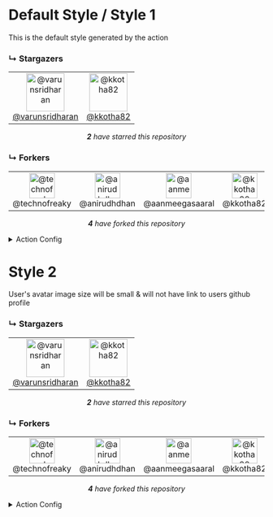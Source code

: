 # Default Style / Style 1
This is the default style generated by the action

### ↳ Stargazers

<!-- REPOSITORY_STARS:START -->
<table><tbody><tr><td align="center"><a href="https://github.com/varunsridharan" rel="nofollow"><img src="https://avatars1.githubusercontent.com/u/1884287?v=4" alt="@varunsridharan" style="max-width:100%;" width="75px;"><br/>@varunsridharan</a> </td><td align="center"><a href="https://github.com/kkotha82" rel="nofollow"><img src="https://avatars3.githubusercontent.com/u/15326217?v=4" alt="@kkotha82" style="max-width:100%;" width="75px;"><br/>@kkotha82</a> </td></tr></tbody></table><p align="center"><i><b>2</b> have starred this repository</i></p>
<!-- REPOSITORY_STARS:END -->

### ↳ Forkers

<!-- REPOSITORY_FORKS:START -->
<table><tbody><tr><td align="center"><img src="https://avatars1.githubusercontent.com/u/32121790?v=4" alt="@technofreaky" style="max-width:100%;" width="50px;"><br/>@technofreaky</td><td align="center"><img src="https://avatars2.githubusercontent.com/u/68533015?v=4" alt="@anirudhdhan" style="max-width:100%;" width="50px;"><br/>@anirudhdhan</td><td align="center"><img src="https://avatars0.githubusercontent.com/u/66984783?v=4" alt="@aanmeegasaaral" style="max-width:100%;" width="50px;"><br/>@aanmeegasaaral</td><td align="center"><img src="https://avatars3.githubusercontent.com/u/15326217?v=4" alt="@kkotha82" style="max-width:100%;" width="50px;"><br/>@kkotha82</td></tr></tbody></table><p align="center"><i><b>4</b> have forked this repository</i></p>
<!-- REPOSITORY_FORKS:END -->


<details>
    <summary>Action Config</summary>
    
```yml
- name: "🐔  Update Repository Roster"
  uses: "varunsridharan/action-repository-roster@main"
  env:
    GITHUB_TOKEN: ${{ secrets.GITHUB_TOKEN }}
```

</details>

# Style 2
User's avatar image size will be small & will not have link to users github profile

### ↳ Stargazers

<!-- REPOSITORY_STARS:START -->
<table><tbody><tr><td align="center"><a href="https://github.com/varunsridharan" rel="nofollow"><img src="https://avatars1.githubusercontent.com/u/1884287?v=4" alt="@varunsridharan" style="max-width:100%;" width="75px;"><br/>@varunsridharan</a> </td><td align="center"><a href="https://github.com/kkotha82" rel="nofollow"><img src="https://avatars3.githubusercontent.com/u/15326217?v=4" alt="@kkotha82" style="max-width:100%;" width="75px;"><br/>@kkotha82</a> </td></tr></tbody></table><p align="center"><i><b>2</b> have starred this repository</i></p>
<!-- REPOSITORY_STARS:END -->

### ↳ Forkers

<!-- REPOSITORY_FORKS:START -->
<table><tbody><tr><td align="center"><img src="https://avatars1.githubusercontent.com/u/32121790?v=4" alt="@technofreaky" style="max-width:100%;" width="50px;"><br/>@technofreaky</td><td align="center"><img src="https://avatars2.githubusercontent.com/u/68533015?v=4" alt="@anirudhdhan" style="max-width:100%;" width="50px;"><br/>@anirudhdhan</td><td align="center"><img src="https://avatars0.githubusercontent.com/u/66984783?v=4" alt="@aanmeegasaaral" style="max-width:100%;" width="50px;"><br/>@aanmeegasaaral</td><td align="center"><img src="https://avatars3.githubusercontent.com/u/15326217?v=4" alt="@kkotha82" style="max-width:100%;" width="50px;"><br/>@kkotha82</td></tr></tbody></table><p align="center"><i><b>4</b> have forked this repository</i></p>
<!-- REPOSITORY_FORKS:END -->


<details>
    <summary>Action Config</summary>
    
```yml
- name: "🐔  Update Repository Roster"
  uses: "varunsridharan/action-repository-roster@main"
  with:
    STARS_OUTPUT_STYLE: "img-small,no-link"
    FORK_OUTPUT_STYLE: "img-small,no-link"
  env:
    GITHUB_TOKEN: ${{ secrets.GITHUB_TOKEN }}
```

</details>